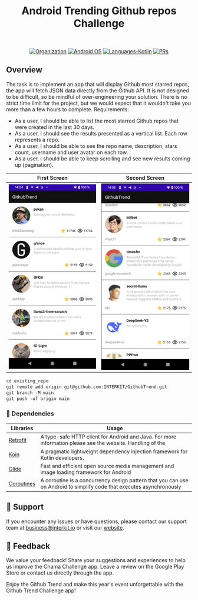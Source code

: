 <h1 align="center">Android Trending Github repos Challenge</h1><br>

<p align="center">
  <a href="#"><img alt="Organization" src="https://avatars.githubusercontent.com/u/152767650?s=20"/></a>
  <a href="#"><img alt="Android OS" src="https://img.shields.io/badge/OS-Android-3DDC84?style=flat-square&logo=android"></a>
  <a href="#"><img alt="Languages-Kotlin" src="https://flat.badgen.net/badge/Language/Kotlin?icon=https://raw.githubusercontent.com/binaryshrey/Awesome-Android-Open-Source-Projects/master/assets/Kotlin_Logo_icon_white.svg&color=f18e33"/></a>
<a href="#"><img alt="PRs" src="https://img.shields.io/badge/PRs-Welcome-3DDC84?style=flat-square"></a>
</p>


## Overview
The task is to implement an app that will display Github most starred repos, the app will fetch JSON data directly from the Github API. It is not designed to be difficult, so be mindful of over-engineering your solution. There is no strict time limit for the project, but we would expect that it wouldn't take you more than a few hours to complete. Requirements: 
- As a user, I should be able to list the most starred Github repos that were created in the last 30 days.
- As a user, I should see the results presented as a vertical list. Each row represents a repo. 
- As a user, I should be able to see the repo name, description, stars count, username and user avatar on each row. 
- As a user, I should be able to keep scrolling and see new results coming up (pagination).

| First Screen                        | Second Screen                       |
| ----------------------------------- | ----------------------------------- |
| ![1](https://github.com/INTERKIT/GithubTrend/blob/master/screenshots/Screenshot%202024-05-21%20at%2014.04.58.png) | ![2](https://github.com/INTERKIT/GithubTrend/blob/master/screenshots/Screenshot%202024-05-21%20at%2014.05.11.png) |


```
cd existing_repo
git remote add origin git@github.com:INTERKIT/GithubTrend.git
git branch -M main
git push -uf origin main
```

### :office: Dependencies
|Libraries| Usage |
|--|--|
|[Retrofit](https://square.github.io/retrofit/)| A type-safe HTTP client for Android and Java. For more information please see the website. Handling of the |
|[Koin](https://github.com/InsertKoinIO/koin-getting-started/blob/main/README.md)|A pragmatic lightweight dependency injection framework for Kotlin developers.|
|[Glide](https://github.com/bumptech/glide/blob/master/README.md)| Fast and efficient open source media management and image loading framework for Android |
|[Coroutines](https://developer.android.com/kotlin/coroutines)| A coroutine is a concurrency design pattern that you can use on Android to simplify code that executes asynchronously |

## :memo: Support
If you encounter any issues or have questions, please contact our support team at business@interkit.io or visit our [website](https://www.interkit.io/).

## :memo: Feedback
We value your feedback! Share your suggestions and experiences to help us improve the Chama Challenge app. Leave a review on the Google Play Store or contact us directly through the app.

Enjoy the Github Trend and make this year's event unforgettable with the Github Trend Challenge app!
